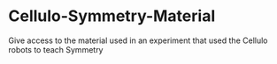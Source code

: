 # Cellulo-Symmetry-Material
Give access to the material used in an experiment that used the Cellulo robots to teach Symmetry
